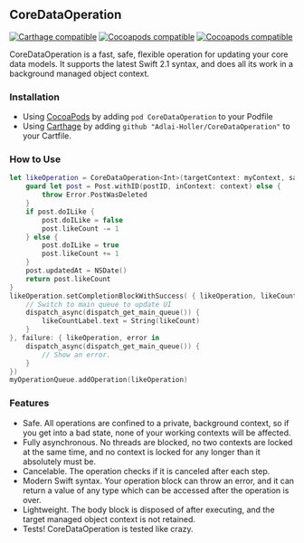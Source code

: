 ## CoreDataOperation
[![Carthage compatible](https://img.shields.io/badge/Carthage-compatible-4BC51D.svg?style=flat)](https://github.com/Carthage/Carthage)  [![Cocoapods compatible](https://img.shields.io/cocoapods/v/CoreDataOperation.svg)](https://cocoapods.org) [![Cocoapods compatible](https://img.shields.io/cocoapods/p/CoreDataOperation.svg)](https://cocoapods.org)

CoreDataOperation is a fast, safe, flexible operation for updating your core data models. It supports the latest Swift 2.1 syntax, and does all its work in a background managed object context.

### Installation

- Using [CocoaPods](https://cocoapods.org) by adding `pod CoreDataOperation` to your Podfile
- Using [Carthage](https://github.com/Carthage/Carthage) by adding `github "Adlai-Holler/CoreDataOperation"` to your Cartfile.

### How to Use

```swift
let likeOperation = CoreDataOperation<Int>(targetContext: myContext, saveDepth: .ToPersistentStore) { context in
    guard let post = Post.withID(postID, inContext: context) else {
        throw Error.PostWasDeleted
    }
    if post.doILike {
        post.doILike = false
        post.likeCount -= 1
    } else {
        post.doILike = true
        post.likeCount += 1
    }
    post.updatedAt = NSDate()
    return post.likeCount
}
likeOperation.setCompletionBlockWithSuccess( { likeOperation, likeCount in
    // Switch to main queue to update UI
    dispatch_async(dispatch_get_main_queue()) {
        likeCountLabel.text = String(likeCount)
    }
}, failure: { likeOperation, error in
    dispatch_async(dispatch_get_main_queue()) {
        // Show an error.
    }
})
myOperationQueue.addOperation(likeOperation)
```

### Features

- Safe. All operations are confined to a private, background context, so if you get into a bad state, none of your working contexts will be affected.
- Fully asynchronous. No threads are blocked, no two contexts are locked at the same time, and no context is locked for any longer than it absolutely must be.
- Cancelable. The operation checks if it is canceled after each step.
- Modern Swift syntax. Your operation block can throw an error, and it can return a value of any type which can be accessed after the operation is over.
- Lightweight. The body block is disposed of after executing, and the target managed object context is not retained.
- Tests! CoreDataOperation is tested like crazy. 
